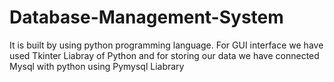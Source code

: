 # Database-Management-System


It is built by using python programming language. For GUI interface we have used Tkinter Liabray of Python and for storing our data we have connected Mysql with python using Pymysql Liabrary
